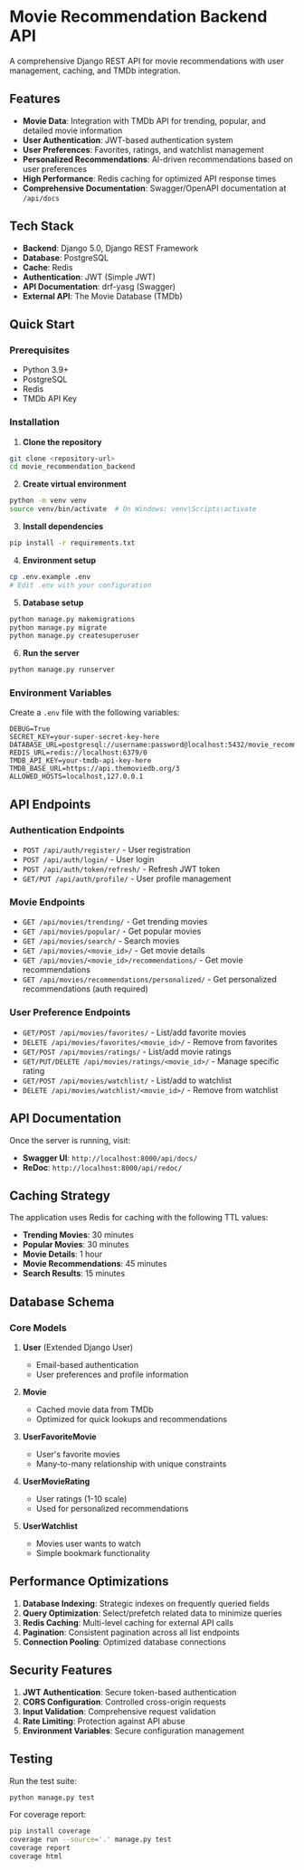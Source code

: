 # Movie Recommendation Backend API

A comprehensive Django REST API for movie recommendations with user management, caching, and TMDb integration.

## Features

- **Movie Data**: Integration with TMDb API for trending, popular, and detailed movie information
- **User Authentication**: JWT-based authentication system
- **User Preferences**: Favorites, ratings, and watchlist management
- **Personalized Recommendations**: AI-driven recommendations based on user preferences
- **High Performance**: Redis caching for optimized API response times
- **Comprehensive Documentation**: Swagger/OpenAPI documentation at `/api/docs`

## Tech Stack

- **Backend**: Django 5.0, Django REST Framework
- **Database**: PostgreSQL
- **Cache**: Redis
- **Authentication**: JWT (Simple JWT)
- **API Documentation**: drf-yasg (Swagger)
- **External API**: The Movie Database (TMDb)

## Quick Start

### Prerequisites

- Python 3.9+
- PostgreSQL
- Redis
- TMDb API Key

### Installation

1. **Clone the repository**
```bash
git clone <repository-url>
cd movie_recommendation_backend
```

2. **Create virtual environment**
```bash
python -m venv venv
source venv/bin/activate  # On Windows: venv\Scripts\activate
```

3. **Install dependencies**
```bash
pip install -r requirements.txt
```

4. **Environment setup**
```bash
cp .env.example .env
# Edit .env with your configuration
```

5. **Database setup**
```bash
python manage.py makemigrations
python manage.py migrate
python manage.py createsuperuser
```

6. **Run the server**
```bash
python manage.py runserver
```

### Environment Variables

Create a `.env` file with the following variables:

```env
DEBUG=True
SECRET_KEY=your-super-secret-key-here
DATABASE_URL=postgresql://username:password@localhost:5432/movie_recommendation_db
REDIS_URL=redis://localhost:6379/0
TMDB_API_KEY=your-tmdb-api-key-here
TMDB_BASE_URL=https://api.themoviedb.org/3
ALLOWED_HOSTS=localhost,127.0.0.1
```

## API Endpoints

### Authentication Endpoints

- `POST /api/auth/register/` - User registration
- `POST /api/auth/login/` - User login
- `POST /api/auth/token/refresh/` - Refresh JWT token
- `GET/PUT /api/auth/profile/` - User profile management

### Movie Endpoints

- `GET /api/movies/trending/` - Get trending movies
- `GET /api/movies/popular/` - Get popular movies
- `GET /api/movies/search/` - Search movies
- `GET /api/movies/<movie_id>/` - Get movie details
- `GET /api/movies/<movie_id>/recommendations/` - Get movie recommendations
- `GET /api/movies/recommendations/personalized/` - Get personalized recommendations (auth required)

### User Preference Endpoints

- `GET/POST /api/movies/favorites/` - List/add favorite movies
- `DELETE /api/movies/favorites/<movie_id>/` - Remove from favorites
- `GET/POST /api/movies/ratings/` - List/add movie ratings
- `GET/PUT/DELETE /api/movies/ratings/<movie_id>/` - Manage specific rating
- `GET/POST /api/movies/watchlist/` - List/add to watchlist
- `DELETE /api/movies/watchlist/<movie_id>/` - Remove from watchlist

## API Documentation

Once the server is running, visit:
- **Swagger UI**: `http://localhost:8000/api/docs/`
- **ReDoc**: `http://localhost:8000/api/redoc/`

## Caching Strategy

The application uses Redis for caching with the following TTL values:
- **Trending Movies**: 30 minutes
- **Popular Movies**: 30 minutes
- **Movie Details**: 1 hour
- **Movie Recommendations**: 45 minutes
- **Search Results**: 15 minutes

## Database Schema

### Core Models

1. **User** (Extended Django User)
   - Email-based authentication
   - User preferences and profile information

2. **Movie**
   - Cached movie data from TMDb
   - Optimized for quick lookups and recommendations

3. **UserFavoriteMovie**
   - User's favorite movies
   - Many-to-many relationship with unique constraints

4. **UserMovieRating**
   - User ratings (1-10 scale)
   - Used for personalized recommendations

5. **UserWatchlist**
   - Movies user wants to watch
   - Simple bookmark functionality

## Performance Optimizations

1. **Database Indexing**: Strategic indexes on frequently queried fields
2. **Query Optimization**: Select/prefetch related data to minimize queries
3. **Redis Caching**: Multi-level caching for external API calls
4. **Pagination**: Consistent pagination across all list endpoints
5. **Connection Pooling**: Optimized database connections

## Security Features

1. **JWT Authentication**: Secure token-based authentication
2. **CORS Configuration**: Controlled cross-origin requests
3. **Input Validation**: Comprehensive request validation
4. **Rate Limiting**: Protection against API abuse
5. **Environment Variables**: Secure configuration management

## Testing

Run the test suite:
```bash
python manage.py test
```

For coverage report:
```bash
pip install coverage
coverage run --source='.' manage.py test
coverage report
coverage html
